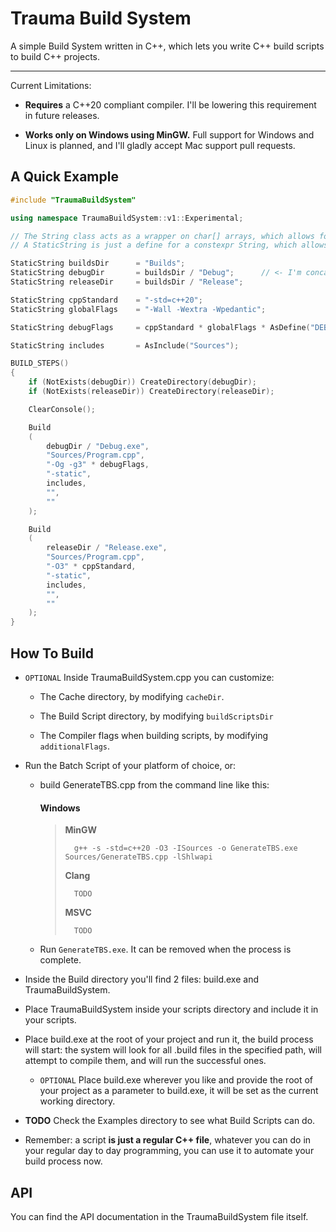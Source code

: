 # Trauma Build System

A simple Build System written in C++, which lets you write C++ build scripts to build C++ projects.

---

Current Limitations:

- **Requires** a C++20 compliant compiler. I'll be lowering this requirement in future releases.

- **Works only on Windows using MinGW.** Full support for Windows and Linux is planned, and I'll gladly accept Mac support pull requests.

## A Quick Example

```cpp
#include "TraumaBuildSystem"

using namespace TraumaBuildSystem::v1::Experimental;

// The String class acts as a wrapper on char[] arrays, which allows for easier strings operations.
// A StaticString is just a define for a constexpr String, which allows to optimize out most of the String processing operations.

StaticString buildsDir      = "Builds";
StaticString debugDir       = buildsDir / "Debug";      // <- I'm concatenating Builds and Debug with a /, resulting in Builds/Debug!
StaticString releaseDir     = buildsDir / "Release";

StaticString cppStandard    = "-std=c++20";
StaticString globalFlags    = "-Wall -Wextra -Wpedantic";

StaticString debugFlags     = cppStandard * globalFlags * AsDefine("DEBUG_BUILD"); // <- the * indicates a concatenation with a white space in-between.

StaticString includes       = AsInclude("Sources");

BUILD_STEPS()
{
    if (NotExists(debugDir)) CreateDirectory(debugDir);
    if (NotExists(releaseDir)) CreateDirectory(releaseDir);

    ClearConsole();

    Build
    (
        debugDir / "Debug.exe",
        "Sources/Program.cpp",
        "-Og -g3" * debugFlags,
        "-static",
        includes,
        "",
        ""
    );

    Build
    (
        releaseDir / "Release.exe",
        "Sources/Program.cpp",
        "-O3" * cppStandard,
        "-static",
        includes,
        "",
        ""
    );
}
```

## How To Build

- `OPTIONAL` Inside TraumaBuildSystem.cpp you can customize:

    - The Cache directory, by modifying `cacheDir`.

    - The Build Script directory, by modifying `buildScriptsDir`

    - The Compiler flags when building scripts, by modifying `additionalFlags`.

- Run the Batch Script of your platform of choice, or:

    - build GenerateTBS.cpp from the command line like this:

        #### Windows

        > **MinGW**
        >
        >       g++ -s -std=c++20 -O3 -ISources -o GenerateTBS.exe Sources/GenerateTBS.cpp -lShlwapi
        >
        > **Clang**
        >
        >       TODO
        >
        > **MSVC**
        >
        >       TODO

    - Run `GenerateTBS.exe`. It can be removed when the process is complete.

- Inside the Build directory you'll find 2 files: build.exe and TraumaBuildSystem.

- Place TraumaBuildSystem inside your scripts directory and include it in your scripts.

- Place build.exe at the root of your project and run it, the build process will start: the system will look for all .build files in the specified path, will attempt to compile them, and will run the successful ones.

    - `OPTIONAL` Place build.exe wherever you like and provide the root of your project as a parameter to build.exe, it will be set as the current working directory.

- **TODO** Check the Examples directory to see what Build Scripts can do.

- Remember: a script **is just a regular C++ file**, whatever you can do in your regular day to day programming, you can use it to automate your build process now.

## API

You can find the API documentation in the TraumaBuildSystem file itself.
